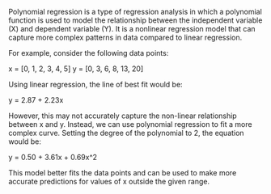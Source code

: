 Polynomial regression is a type of regression analysis in which a polynomial function is used to model the relationship between the independent variable (X) and dependent variable (Y). It is a nonlinear regression model that can capture more complex patterns in data compared to linear regression.

For example, consider the following data points:

x = [0, 1, 2, 3, 4, 5]
y = [0, 3, 6, 8, 13, 20]

Using linear regression, the line of best fit would be:

y = 2.87 + 2.23x

However, this may not accurately capture the non-linear relationship between x and y. Instead, we can use polynomial regression to fit a more complex curve. Setting the degree of the polynomial to 2, the equation would be:

y = 0.50 + 3.61x + 0.69x^2

This model better fits the data points and can be used to make more accurate predictions for values of x outside the given range.
